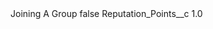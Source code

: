 <?xml version="1.0" encoding="UTF-8"?>
<CustomMetadata xmlns="http://soap.sforce.com/2006/04/metadata" xmlns:xsi="http://www.w3.org/2001/XMLSchema-instance" xmlns:xsd="http://www.w3.org/2001/XMLSchema">
    <label>Joining A Group</label>
    <protected>false</protected>
    <values>
        <field>Reputation_Points__c</field>
        <value xsi:type="xsd:double">1.0</value>
    </values>
</CustomMetadata>
